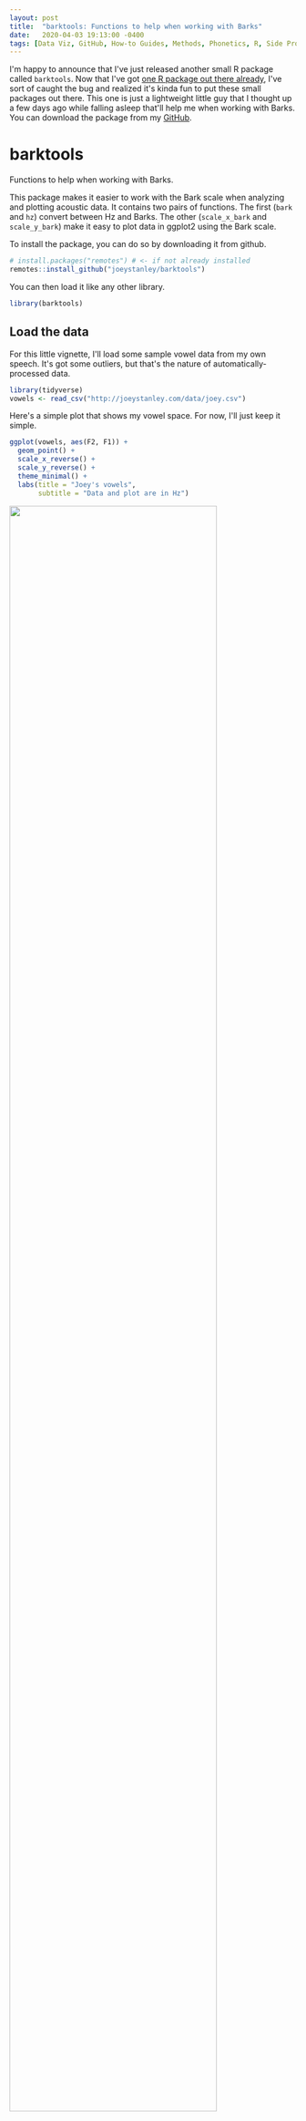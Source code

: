 ```yaml
---
layout: post
title:  "barktools: Functions to help when working with Barks"
date:   2020-04-03 19:13:00 -0400
tags: [Data Viz, GitHub, How-to Guides, Methods, Phonetics, R, Side Projects, Skills]
---
```


I'm happy to announce that I've just released another small R package called `barktools`.  Now that I've got [one R package out there already](/blog/futurevisions-my-first-r-package), I've sort of caught the bug and realized it's kinda fun to put these small packages out there. This one is just a lightweight little guy that I thought up a few days ago while falling asleep that'll help me when working with Barks. You can download the package from my [GitHub](https://github.com/JoeyStanley/barktools).

# barktools

Functions to help when working with Barks.

This package makes it easier to work with the Bark scale when analyzing and plotting acoustic data. It contains two pairs of functions. The first (`bark` and `hz`) convert between Hz and Barks. The other (`scale_x_bark` and `scale_y_bark`) make it easy to plot data in ggplot2 using the Bark scale.

To install the package, you can do so by downloading it from github. 

``` r
# install.packages("remotes") # <- if not already installed
remotes::install_github("joeystanley/barktools")
```

You can then load it like any other library.

``` r
library(barktools)
```

## Load the data

For this little vignette, I'll load some sample vowel data from my own speech. It's got some outliers, but that's the nature of automatically-processed data. 

``` r
library(tidyverse)
vowels <- read_csv("http://joeystanley.com/data/joey.csv")
```

Here's a simple plot that shows my vowel space. For now, I'll just keep it simple.

``` r
ggplot(vowels, aes(F2, F1)) + 
  geom_point() + 
  scale_x_reverse() + 
  scale_y_reverse() + 
  theme_minimal() + 
  labs(title = "Joey's vowels",
       subtitle = "Data and plot are in Hz")
```

<img width = "85%" src="/images/plots/barktools/hz.png">

Now, let's say I want to plot using Barks. You can use the `bark()` function to convert the formant frequencies into Barks. 

``` r
vowels_with_barks <- vowels %>%
  mutate(F1_bark = bark(F1),
         F2_bark = bark(F2))

ggplot(vowels_with_barks, aes(F2_bark, F1_bark)) + 
  geom_point() + 
  scale_x_reverse() + 
  scale_y_reverse() + 
  theme_minimal() + 
  labs(title = "Joey's vowels",
       subtitle = "Data and plot are in Barks")
```

<img width = "85%" src="/images/plots/barktools/barks.png">

The Bark scale turns the nonlinear Hz data into something a little more linear, so the shape of the vowel space should change somewhat.

The problem is most people can't readily interpret the Barks unit. What is the Hz equivalent of 6 Barks? We can look this up using the `hz()` function:

``` r
hz(6)
## [1] 631.1045
```

But it would be better if we could incorporate more interpretable values into the plot itself. I think the first time I saw this was in [Harrington et al's (2000) paper](https://www.jstor.org/stable/44526873?seq=1#metadata_info_tab_contents) on how the Queen of England's speech changes over time:

<img width = "85%" src="/images/plots/barktools/harrington_sample.jpg">

Notice how the axes are in Barks, but the data is still plotted in Hz. This is a perfect case for using the `scale_x_bark()` and `scale_y_bark()` functions. Like the other `scale_*` functions in ggplot2, this will transform the axes of your plot. In this case, it'll convert the plotting area to the Bark scale, but the values will be in Hz still.

``` r
ggplot(vowels, aes(F2, F1)) + 
  geom_point() + 
  scale_x_bark() + 
  scale_y_bark() + 
  theme_minimal() + 
  labs(title = "Joey's vowels",
       subtitle = "Data is in Hz; plot is in Barks")
```

<img width = "85%" src="/images/plots/barktools/hz_barks.png">

Now, you can see that the shape of the vowel space is identical to the plot above, except the axis labels are more useful: I have a better idea of what 500Hz means. Note that the axes are reversed as well, just like `scale_*_reverse`. 

At this point, it might be useful to modify the axes with some additional labels. Since `scale_*_bark` is just a wrapper around `scale_*_continuous`, any argument that you would normally include in the latter function will work just fine in the bark function. Specifically, I'll modify which values get labels with `breaks` and the gridlines with `minor_breaks`. 

``` r
ggplot(vowels, aes(F2, F1)) + 
  geom_point() + 
  scale_x_bark(breaks = c(c(500, 1000, 1500, 2000, 3000)),
               minor_breaks = seq(0, 4000, 100)) +
  scale_y_bark(breaks = c(c(200, 400, 600, 800, 1000, 1500)),
               minor_breaks = seq(0, 3000, 100)) + 
  theme_minimal() + 
  labs(title = "Joey's vowels",
       subtitle = "Data is in Hz; plot is in Barks")
```

<img width = "85%" src="/images/plots/barktools/hz_barks_grid.png">

Exactly which values you want to put is up to you, obviously, so play around with it until it looks good. 

## Spectrogram plots

The other type of plot you might want to use `scale_y_bark` for is something that looks like a spectrogram, that is a time-by-hz plot. You'll have to transform the data a little bit. You can use the code that I provided in my [tutorial](http://joeystanley.com/blog/reshaping-vowel-formant-data-with-tidyr) with the new `pivot_longer` function in `dplyr`. I'll just pull out my /aʊ/ vowel for this plot:

``` r
vowels_long <- vowels %>%
  filter(vowel == "AW") %>%
  select(contains("@")) %>%
  rowid_to_column("phoneme_id") %>%
  pivot_longer(cols = contains("@"), 
               names_to = c("formant", "percent"), 
               names_pattern = "(F\\d)@(\\d\\d)%", 
               names_ptypes = list(formant = factor(levels = c("F1", "F2")),
                                   percent = integer()), 
               values_to = "hz") %>%
  unite(traj_id, phoneme_id, formant, remove = FALSE)
```

Here's what a spectrogram-like plot might look like

``` r
ggplot(vowels_long, aes(percent, hz, color = formant, group = traj_id)) + 
  geom_path(alpha = 0.5) +
  theme_bw()
```

<img width = "85%" src="/images/plots/barktools/spec_hz.png">

Now, a lot of the change in /ai/ happens along the F1 dimension, but because of the logorithmic nature of sound, F2 visually takes up most of the vertical space and F1 is sort of squished down at the bottom. We can emphasize F1 by transforming the *y*-axis into the Bark scale. 

``` r
ggplot(vowels_long, aes(percent, hz, color = formant, group = traj_id)) + 
  geom_path(alpha = 0.5) +
  scale_y_bark(rev = FALSE) + 
  theme_bw()
```

<img width = "85%" src="/images/plots/barktools/spec_bark.png">

Note that this time, I added the argument `rev = FALSE` to `scale_y_bark`. By default, the function will flip the axis (like `scale_y_reverse`), but in this case that behavior is not desired. So, you can suppress that flip by specifying `rev = FALSE`.

## Conclusion

And that's it! That's the whole package. I thought it would be a useful thing for me. Perhaps you'll find some use for it too. 
